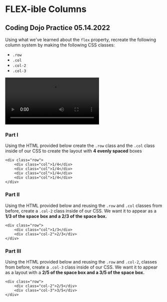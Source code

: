 # FLEX-ible Columns

## Coding Dojo Practice 05.14.2022

Using what we've learned about the ```flex``` property, recreate the following column system by making the following CSS classes:

* ```.row```
* ```.col```
* ```.col-2```
* ```.col-3```

![reference](./reference.mp4)


### Part I

Using the HTML provided below create the ```.row``` class and the ```.col``` class inside of our CSS to create the layout with **4 evenly spaced** boxes

```
<div class="row">
    <div class="col">1/4</div>
    <div class="col">1/4</div>
    <div class="col">1/4</div>
    <div class="col">1/4</div>
</div>
```


### Part II

Using the HTML provided below and reusing the ```.row``` and ```.col``` classes from before, create a ```.col-2``` class inside of our CSS. We want it to appear as a **1/3 of the space box and a 2/3 of the space box.**

```
<div class="row">
    <div class="col">1/3</div> 
    <div class="col-2">2/3</div>
</div>
```


### Part III

Using the HTML provided below and reusing the ```.row``` and ```.col-2```, classes from before, create a ```.col-3``` class inside of our CSS. We want it to appear as a layout with a **2/5 of the space box and a 3/5 of the space box.**

```
<div class="row">
    <div class="col-2">2/5</div>
    <div class="col-3">3/5</div>
</div>
```